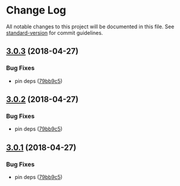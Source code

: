 # Change Log

All notable changes to this project will be documented in this file. See [standard-version](https://github.com/conventional-changelog/standard-version) for commit guidelines.

<a name="3.0.3"></a>
## [3.0.3](https://github.com/canjs/can-view-live/compare/v3.0.0...v3.0.3) (2018-04-27)


### Bug Fixes

* pin deps ([79bb9c5](https://github.com/canjs/can-view-live/commit/79bb9c5))



<a name="3.0.2"></a>
## [3.0.2](https://github.com/canjs/can-view-live/compare/v3.0.0...v3.0.2) (2018-04-27)


### Bug Fixes

* pin deps ([79bb9c5](https://github.com/canjs/can-view-live/commit/79bb9c5))



<a name="3.0.1"></a>
## [3.0.1](https://github.com/canjs/can-view-live/compare/v3.0.0...v3.0.1) (2018-04-27)


### Bug Fixes

* pin deps ([79bb9c5](https://github.com/canjs/can-view-live/commit/79bb9c5))
